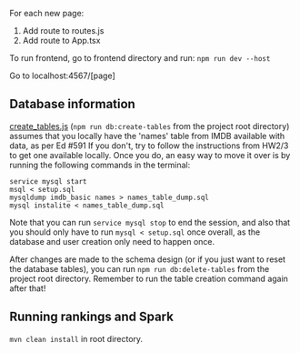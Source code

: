 For each new page:
1. Add route to routes.js
2. Add route to App.tsx

To run frontend, go to frontend directory and run:
```npm run dev --host```

Go to localhost:4567/[page]

## Database information
[create_tables.js](/backend/models/create_tables.js) (```npm run db:create-tables``` from the project root directory) assumes that you locally have the 'names' table from IMDB available with data, as per Ed #591
If you don't, try to follow the instructions from HW2/3 to get one available locally.
Once you do, an easy way to move it over is by running the following commands in the terminal:
```
service mysql start
msql < setup.sql
mysqldump imdb_basic names > names_table_dump.sql
mysql instalite < names_table_dump.sql
```
Note that you can run ```service mysql stop``` to end the session, and also that you should only have to run ```mysql < setup.sql``` once overall, as the database and user creation only need to happen once.

After changes are made to the schema design (or if you just want to reset the database tables), you can run ```npm run db:delete-tables``` from the project root directory. Remember to run the table creation command again after that!

## Running rankings and Spark
```mvn clean install``` in root directory.